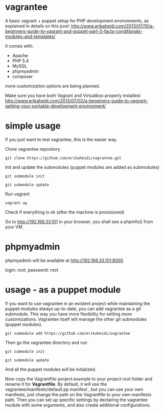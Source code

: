 vagrantee
=========

A basic vagrant + puppet setup for PHP development environments, as explained in details on this post:
http://www.erikaheidi.com/2013/07/10/a-beginners-guide-to-vagrant-and-puppet-part-3-facts-conditionals-modules-and-templates/

It comes with:

* Apache
* PHP 5.4
* MySQL
* phpmyadmin
* composer

more customization options are being planned.

Make sure you have both Vagrant and Virtualbox properly installed:
http://www.erikaheidi.com/2013/07/02/a-begginers-guide-to-vagrant-getting-your-portable-development-environment/

simple usage
=========

If you just want to test vagrantee, this is the easier way.

Clone vagrantee repository

``git clone https://github.com/erikaheidi/vagrantee.git``

Init and update the submodules (puppet modules are added as submodules)

``git submodule init``


``git submodule update``

Run vagrant

``vagrant up``

Check if everything is ok (after the machine is provisioned)

Go to http://192.168.33.101 in your browser, you shall see a phpinfo() from your VM.

phpmyadmin
=====

phpmyadmin will be available at http://192.168.33.101:8000

login: root, password: root

usage - as a puppet module
===========

If you want to use vagrantee in an existent project while maintaining the puppet modules always up-to-date, you can add vagrantee as a git submodule.
This way you have more flexibility for setting more customizations. Vagrantee itself will manage the other git submodules (puppet modules).

``git submodule add https://github.com/erikaheidi/vagrantee``

Then go the vagrantee directory and run

``git submodule init``


``git submodule update``

And all the puppet modules will be initialized.

Now copy the Vagrantfile-project.example to your project root folder and rename it for <strong>Vagrantfile</strong>.
By default, it will use the vagrantee/manifests/default.pp manifest , but you can use your own manifests, just change the path on the Vagrantfile to your own manifests path.
Then you can set up specific settings by declaring the vagrantee module with some arguments, and also create additional configurations.


